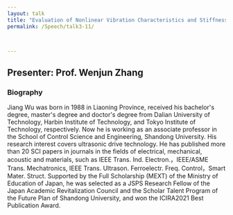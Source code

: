 ```yaml
---
layout: talk
title: "Evaluation of Nonlinear Vibration Characteristics and Stiffness Compensation of Functional Polymer Ultrasonic Actuators"
permalink: /Speech/talk3-11/



---
```


<div class="talk-container">
    <div class="talk-header">
        <h2>Presenter: Prof. Wenjun Zhang</h2>
    </div>
    <h3>Biography</h3>
    <p>
Jiang Wu was born in 1988 in Liaoning Province, received his bachelor's degree, master's degree and doctor's degree from Dalian University of Technology, Harbin Institute of Technology, and Tokyo Institute of Technology, respectively. Now he is working as an associate professor in the School of Control Science and Engineering, Shandong University. His research interest covers ultrasonic drive technology. He has published more than 20 SCI papers in journals in the fields of electrical, mechanical, acoustic and materials, such as IEEE Trans. Ind. Electron.，IEEE/ASME Trans. Mechatronics, IEEE Trans. Ultrason. Ferroelectr. Freq. Control，Smart Mater. Struct. Supported by the Full Scholarship (MEXT) of the Ministry of Education of Japan, he was selected as a JSPS Research Fellow of the Japan Academic Revitalization Council and the Scholar Talent Program of the Future Plan of Shandong University, and won the ICIRA2021 Best Publication Award.
    </p>
</div>

